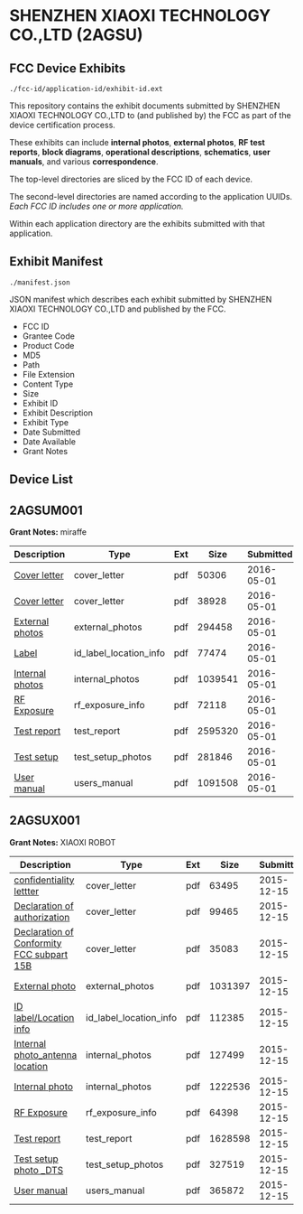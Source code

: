 # SHENZHEN XIAOXI TECHNOLOGY CO.,LTD (2AGSU)
## FCC Device Exhibits

```
./fcc-id/application-id/exhibit-id.ext
```

This repository contains the exhibit documents submitted by SHENZHEN XIAOXI TECHNOLOGY CO.,LTD to (and published by) the FCC as part of the device certification process.

These exhibits can include **internal photos**, **external photos**, **RF test reports**, **block diagrams**, **operational descriptions**, **schematics**, **user manuals**, and various **correspondence**.

The top-level directories are sliced by the FCC ID of each device.

The second-level directories are named according to the application UUIDs. *Each FCC ID includes one or more application.*

Within each application directory are the exhibits submitted with that application. 

## Exhibit Manifest

```
./manifest.json
```

JSON manifest which describes each exhibit submitted by SHENZHEN XIAOXI TECHNOLOGY CO.,LTD and published by the FCC.

- FCC ID
- Grantee Code
- Product Code
- MD5
- Path
- File Extension
- Content Type
- Size
- Exhibit ID
- Exhibit Description
- Exhibit Type
- Date Submitted
- Date Available
- Grant Notes

## Device List
## 2AGSUM001
**Grant Notes:** miraffe

| Description | Type | Ext | Size | Submitted | Available |
| ----------- | ---- | --- | ---- | --------- | --------- |
| [Cover letter](2AGSUM001/f84914dbe3e90dec9a9a8e69121407a0/2976724.pdf) | cover_letter | pdf | 50306 | 2016-05-01 | 2016-05-01 |
| [Cover letter](2AGSUM001/f84914dbe3e90dec9a9a8e69121407a0/2976725.pdf) | cover_letter | pdf | 38928 | 2016-05-01 | 2016-05-01 |
| [External photos](2AGSUM001/f84914dbe3e90dec9a9a8e69121407a0/2976726.pdf) | external_photos | pdf | 294458 | 2016-05-01 | 2016-05-01 |
| [Label](2AGSUM001/f84914dbe3e90dec9a9a8e69121407a0/2976727.pdf) | id_label_location_info | pdf | 77474 | 2016-05-01 | 2016-05-01 |
| [Internal photos](2AGSUM001/f84914dbe3e90dec9a9a8e69121407a0/2976728.pdf) | internal_photos | pdf | 1039541 | 2016-05-01 | 2016-05-01 |
| [RF Exposure](2AGSUM001/f84914dbe3e90dec9a9a8e69121407a0/2976730.pdf) | rf_exposure_info | pdf | 72118 | 2016-05-01 | 2016-05-01 |
| [Test report](2AGSUM001/f84914dbe3e90dec9a9a8e69121407a0/2976732.pdf) | test_report | pdf | 2595320 | 2016-05-01 | 2016-05-01 |
| [Test setup](2AGSUM001/f84914dbe3e90dec9a9a8e69121407a0/2976733.pdf) | test_setup_photos | pdf | 281846 | 2016-05-01 | 2016-05-01 |
| [User manual](2AGSUM001/f84914dbe3e90dec9a9a8e69121407a0/2976734.pdf) | users_manual | pdf | 1091508 | 2016-05-01 | 2016-05-01 |
## 2AGSUX001
**Grant Notes:** XIAOXI ROBOT

| Description | Type | Ext | Size | Submitted | Available |
| ----------- | ---- | --- | ---- | --------- | --------- |
| [confidentiality lettter](2AGSUX001/b14c3737c2d709c3f42982cc92a66eff/2842041.pdf) | cover_letter | pdf | 63495 | 2015-12-15 | 2015-12-15 |
| [Declaration of authorization](2AGSUX001/b14c3737c2d709c3f42982cc92a66eff/2842044.pdf) | cover_letter | pdf | 99465 | 2015-12-15 | 2015-12-15 |
| [Declaration of Conformity FCC subpart 15B](2AGSUX001/b14c3737c2d709c3f42982cc92a66eff/2842045.pdf) | cover_letter | pdf | 35083 | 2015-12-15 | 2015-12-15 |
| [External photo](2AGSUX001/b14c3737c2d709c3f42982cc92a66eff/2842047.pdf) | external_photos | pdf | 1031397 | 2015-12-15 | 2015-12-15 |
| [ID label/Location info](2AGSUX001/b14c3737c2d709c3f42982cc92a66eff/2842030.pdf) | id_label_location_info | pdf | 112385 | 2015-12-15 | 2015-12-15 |
| [Internal photo_antenna location](2AGSUX001/b14c3737c2d709c3f42982cc92a66eff/2842040.pdf) | internal_photos | pdf | 127499 | 2015-12-15 | 2015-12-15 |
| [Internal photo](2AGSUX001/b14c3737c2d709c3f42982cc92a66eff/2842042.pdf) | internal_photos | pdf | 1222536 | 2015-12-15 | 2015-12-15 |
| [RF Exposure](2AGSUX001/b14c3737c2d709c3f42982cc92a66eff/2842031.pdf) | rf_exposure_info | pdf | 64398 | 2015-12-15 | 2015-12-15 |
| [Test report](2AGSUX001/b14c3737c2d709c3f42982cc92a66eff/2842034.pdf) | test_report | pdf | 1628598 | 2015-12-15 | 2015-12-15 |
| [Test setup photo _DTS](2AGSUX001/b14c3737c2d709c3f42982cc92a66eff/2842039.pdf) | test_setup_photos | pdf | 327519 | 2015-12-15 | 2015-12-15 |
| [User manual](2AGSUX001/b14c3737c2d709c3f42982cc92a66eff/2842037.pdf) | users_manual | pdf | 365872 | 2015-12-15 | 2015-12-15 |
